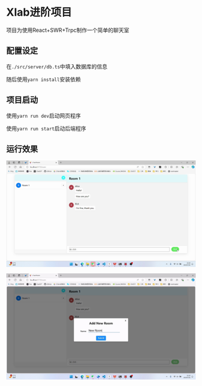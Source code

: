 # Xlab进阶项目

项目为使用React+SWR+Trpc制作一个简单的聊天室

## 配置设定

在`./src/server/db.ts`中填入数据库的信息

随后使用`yarn install`安装依赖

## 项目启动

使用`yarn run dev`启动网页程序

使用`yarn run start`启动后端程序

## 运行效果

![进阶项目演示视频.mp4_20240912_145709.712](post_content/README/进阶项目演示视频.mp4_20240912_145709.712.png)

![进阶项目演示视频.mp4_20240912_145936.013](post_content/README/进阶项目演示视频.mp4_20240912_145936.013.png)
